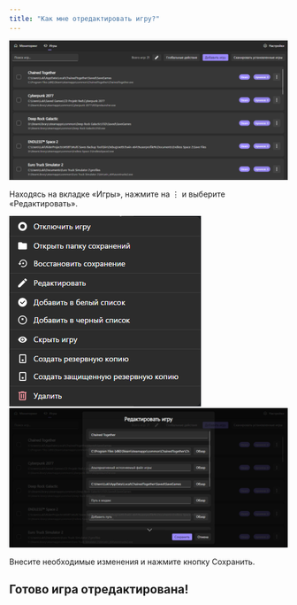 ```yaml
---
title: "Как мне отредактировать игру?"
---
```


<img src="../assets/image33.png" alt="" />

Находясь на вкладке «Игры», нажмите на ⋮ и выберите «Редактировать».

<img src="../assets/image29.png" alt="" />

<img src="../assets/image35.png" alt="" />

Внесите необходимые изменения и нажмите кнопку Сохранить.

## Готово игра отредактирована!
